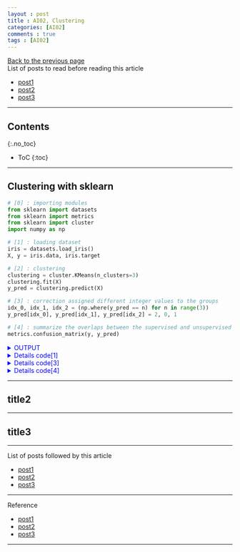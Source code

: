 ```yaml
---
layout : post
title : AI02, Clustering
categories: [AI02]
comments : true
tags : [AI02]
---
```

[Back to the previous page](https://userdyk-github.github.io/Study.html) <br>
List of posts to read before reading this article
- <a href='https://userdyk-github.github.io/'>post1</a>
- <a href='https://userdyk-github.github.io/'>post2</a>
- <a href='https://userdyk-github.github.io/'>post3</a>

---

## Contents
{:.no_toc}

* ToC
{:toc}

<hr class="division1">

## Clustering with sklearn

```python
# [0] : importing modules
from sklearn import datasets
from sklearn import metrics
from sklearn import cluster
import numpy as np

# [1] : loading dataset
iris = datasets.load_iris()
X, y = iris.data, iris.target

# [2] : clustering
clustering = cluster.KMeans(n_clusters=3)
clustering.fit(X)
y_pred = clustering.predict(X)

# [3] : correction assigned different integer values to the groups
idx_0, idx_1, idx_2 = (np.where(y_pred == n) for n in range(3))
y_pred[idx_0], y_pred[idx_1], y_pred[idx_2] = 2, 0, 1

# [4] : summarize the overlaps between the supervised and unsupervised classification
metrics.confusion_matrix(y, y_pred)
```
<details markdown="1">
<summary class='jb-small' style="color:blue">OUTPUT</summary>
<hr class='division3'>
```
array([[50,  0,  0],
       [ 0, 48,  2],
       [ 0, 14, 36]], dtype=int64)
```
<hr class='division3'>
</details>
<details markdown="1">
<summary class='jb-small' style="color:blue">Details code[1]</summary>
<hr class='division3'>
**iris dataset**
```python
import pandas as pd
from sklearn import datasets

iris = datasets.load_iris()
iris.feature_names.append('target_names')

df1 = pd.DataFrame(iris.data)
df2 = pd.DataFrame(iris.target)
df = pd.concat([df1,df2], axis=1)
df.columns = iris.feature_names

print(df)
```
```
     s.length (cm)  s.width (cm)  ...  p.width (cm)  target_names
0              5.1           3.5  ...           0.2             0
1              4.9           3.0  ...           0.2             0
2              4.7           3.2  ...           0.2             0
3              4.6           3.1  ...           0.2             0
4              5.0           3.6  ...           0.2             0
..             ...           ...  ...           ...           ...
145            6.7           3.0  ...           2.3             2
146            6.3           2.5  ...           1.9             2
147            6.5           3.0  ...           2.0             2
148            6.2           3.4  ...           2.3             2
149            5.9           3.0  ...           1.8             2

[150 rows x 5 columns]
```
<hr class='division3'>
</details>
<details markdown="1">
<summary class='jb-small' style="color:blue">Details code[2]</summary>
<hr class='division3'>
`INPUT`
```python
# [0] : importing modules
from sklearn import datasets
from sklearn import metrics
from sklearn import cluster
import numpy as np

# [1] : loading dataset
iris = datasets.load_iris()
X, y = iris.data, iris.target

# [2] : clustering
clustering = cluster.KMeans(n_clusters=3)
clustering.fit(X)
```
`OUTPUT`
```
KMeans(algorithm='auto', copy_x=True, init='k-means++', max_iter=300,
       n_clusters=3, n_init=10, n_jobs=None, precompute_distances='auto',
       random_state=None, tol=0.0001, verbose=0)
```
<hr class='division3'>
</details>
<details markdown="1">
<summary class='jb-small' style="color:blue">Details code[3]</summary>
<hr class='division3'>
```python
# [0] : importing modules
from sklearn import datasets
from sklearn import metrics
from sklearn import cluster
import numpy as np

# [1] : loading dataset
iris = datasets.load_iris()
X, y = iris.data, iris.target

# [2] : clustering
clustering = cluster.KMeans(n_clusters=3)
clustering.fit(X)
y_pred = clustering.predict(X)
```
```python
y_pred[::8]
```
`OUTPUT` : array([1, 1, 1, 1, 1, 1, 1, 2, 2, 2, 2, 2, 2, 0, 0, 0, 0, 0, 0])
<br>
```python
y[::8]
```
`OUTPUT` : array([0, 0, 0, 0, 0, 0, 0, 1, 1, 1, 1, 1, 1, 2, 2, 2, 2, 2, 2])
<hr class='division3'>
</details>
<details markdown="1">
<summary class='jb-small' style="color:blue">Details code[4]</summary>
<hr class='division3'>
On the above confusion matrix matrix, **the diagonals** correspond to the number of samples that are correctly classified for each level of the category variable, and **the off-diagonal elements** are the number of incorrectly classified samples. More specifically, the element of the confusion matrix C is the number of samples of category i that were categorized as j. 
<hr class='division3'>
</details>

<hr class="division2">

## title2

<hr class="division2">

## title3

<hr class="division1">

List of posts followed by this article
- [post1](https://userdyk-github.github.io/)
- <a href='https://userdyk-github.github.io/'>post2</a>
- <a href='https://userdyk-github.github.io/'>post3</a>

---

Reference
- [post1](https://userdyk-github.github.io/)
- <a href='https://userdyk-github.github.io/'>post2</a>
- <a href='https://userdyk-github.github.io/'>post3</a>

---

